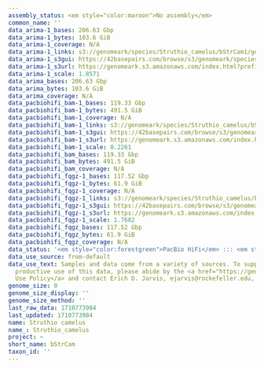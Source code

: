 ```yaml
---
assembly_status: <em style="color:maroon">No assembly</em>
common_name: ''
data_arima-1_bases: 206.63 Gbp
data_arima-1_bytes: 103.6 GiB
data_arima-1_coverage: N/A
data_arima-1_links: s3://genomeark/species/Struthio_camelus/bStrCam1/genomic_data/arima/<br>
data_arima-1_s3gui: https://42basepairs.com/browse/s3/genomeark/species/Struthio_camelus/bStrCam1/genomic_data/arima/
data_arima-1_s3url: https://genomeark.s3.amazonaws.com/index.html?prefix=species/Struthio_camelus/bStrCam1/genomic_data/arima/
data_arima-1_scale: 1.8571
data_arima_bases: 206.63 Gbp
data_arima_bytes: 103.6 GiB
data_arima_coverage: N/A
data_pacbiohifi_bam-1_bases: 119.33 Gbp
data_pacbiohifi_bam-1_bytes: 491.5 GiB
data_pacbiohifi_bam-1_coverage: N/A
data_pacbiohifi_bam-1_links: s3://genomeark/species/Struthio_camelus/bStrCam1/genomic_data/pacbio_hifi/<br>
data_pacbiohifi_bam-1_s3gui: https://42basepairs.com/browse/s3/genomeark/species/Struthio_camelus/bStrCam1/genomic_data/pacbio_hifi/
data_pacbiohifi_bam-1_s3url: https://genomeark.s3.amazonaws.com/index.html?prefix=species/Struthio_camelus/bStrCam1/genomic_data/pacbio_hifi/
data_pacbiohifi_bam-1_scale: 0.2261
data_pacbiohifi_bam_bases: 119.33 Gbp
data_pacbiohifi_bam_bytes: 491.5 GiB
data_pacbiohifi_bam_coverage: N/A
data_pacbiohifi_fqgz-1_bases: 117.52 Gbp
data_pacbiohifi_fqgz-1_bytes: 61.9 GiB
data_pacbiohifi_fqgz-1_coverage: N/A
data_pacbiohifi_fqgz-1_links: s3://genomeark/species/Struthio_camelus/bStrCam1/genomic_data/pacbio_hifi/<br>
data_pacbiohifi_fqgz-1_s3gui: https://42basepairs.com/browse/s3/genomeark/species/Struthio_camelus/bStrCam1/genomic_data/pacbio_hifi/
data_pacbiohifi_fqgz-1_s3url: https://genomeark.s3.amazonaws.com/index.html?prefix=species/Struthio_camelus/bStrCam1/genomic_data/pacbio_hifi/
data_pacbiohifi_fqgz-1_scale: 1.7682
data_pacbiohifi_fqgz_bases: 117.52 Gbp
data_pacbiohifi_fqgz_bytes: 61.9 GiB
data_pacbiohifi_fqgz_coverage: N/A
data_status: '<em style="color:forestgreen">PacBio HiFi</em> ::: <em style="color:forestgreen">Arima</em>'
data_use_source: from-default
data_use_text: Samples and data come from a variety of sources. To support fair and
  productive use of this data, please abide by the <a href="https://genome10k.soe.ucsc.edu/data-use-policies/">Data
  Use Policy</a> and contact Erich D. Jarvis, ejarvis@rockefeller.edu, with any questions.
genome_size: 0
genome_size_display: ''
genome_size_method: ''
last_raw_data: 1710773984
last_updated: 1710773984
name: Struthio camelus
name_: Struthio_camelus
project: ~
short_name: bStrCam
taxon_id: ''
---
```

